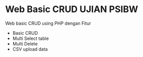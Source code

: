 Web Basic CRUD UJIAN PSIBW
==
Web basic CRUD using PHP dengan Fitur
- Basic CRUD
- Multi Select table
- Multi Delete
- CSV upload data
